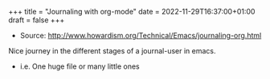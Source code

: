 +++
title = "Journaling with org-mode"
date = 2022-11-29T16:37:00+01:00
draft = false
+++

-   Source: <http://www.howardism.org/Technical/Emacs/journaling-org.html>

Nice journey in the different stages of a journal-user in emacs.

-   i.e. One huge file or many little ones
